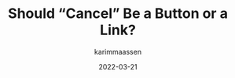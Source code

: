 ---
author: karimmaassen
date: 2022-03-21
permalink: false
publisher: uxdesigncc
tags:
  - interaction-design
  - semantics
target_url: https://uxdesign.cc/cancel-as-a-button-or-a-link-67ccbf9df81e
title: Should “Cancel” Be a Button or a Link?
---